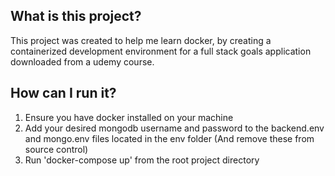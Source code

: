 ## What is this project?
This project was created to help me learn docker, by creating a containerized development environment for a full stack goals application downloaded from a udemy course.

## How can I run it?
<ol>
<li>Ensure you have docker installed on your machine</li>
<li>Add your desired mongodb username and password to the backend.env and mongo.env files located in the env folder (And remove these from source control)</li>
<li>Run 'docker-compose up' from the root project directory</li>
</ol>



